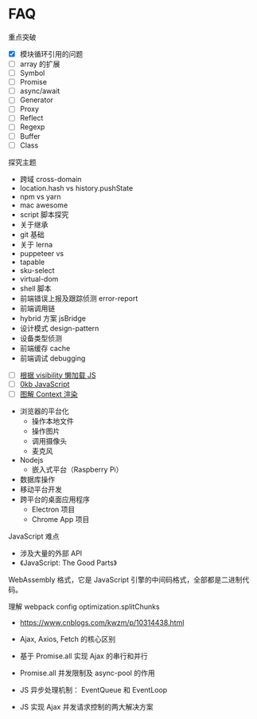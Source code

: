 # FAQ

重点突破

- [x] 模块循环引用的问题
- [ ] array 的扩展
- [ ] Symbol
- [ ] Promise
- [ ] async/await
- [ ] Generator
- [ ] Proxy
- [ ] Reflect
- [ ] Regexp
- [ ] Buffer
- [ ] Class

探究主题

- 跨域 cross-domain
- location.hash vs history.pushState
- npm vs yarn
- mac awesome
- script 脚本探究
- 关于继承
- git 基础
- 关于 lerna
- puppeteer vs
- tapable
- sku-select
- virtual-dom
- shell 脚本
- 前端错误上报及跟踪侦测 error-report
- 前端调用链
- hybrid 方案 jsBridge
- 设计模式 design-pattern
- 设备类型侦测
- 前端缓存 cache
- 前端调试 debugging
- [ ] [根据 visibility 懒加载 JS](https://codepen.io/jonneal/full/ZELvMvw)
- [ ] [0kb JavaScript](https://dev.to/this-is-learning/is-0kb-of-javascript-in-your-future-48og)
- [ ] [图解 Context 渲染](https://alexsidorenko.com/blog/react-render-context/)

- 浏览器的平台化
  - 操作本地文件
  - 操作图片
  - 调用摄像头
  - 麦克风
- Nodejs
  - 嵌入式平台（Raspberry Pi）
- 数据库操作
- 移动平台开发
- 跨平台的桌面应用程序
  - Electron 项目
  - Chrome App 项目

JavaScript 难点

- 涉及大量的外部 API
- 《JavaScript: The Good Parts》

WebAssembly 格式，它是 JavaScript 引擎的中间码格式，全部都是二进制代码。

理解 webpack config optimization.splitChunks
  - https://www.cnblogs.com/kwzm/p/10314438.html


- Ajax, Axios, Fetch 的核心区别
- 基于 Promise.all 实现 Ajax 的串行和并行
- Promise.all 并发限制及 async-pool 的作用
- JS 异步处理机制： EventQueue 和 EventLoop
- JS 实现 Ajax 并发请求控制的两大解决方案
